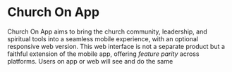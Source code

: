 # Church On App
Church On App aims to bring the church community, leadership, and spiritual tools into a seamless mobile experience, with an optional responsive web version. This web interface is not a separate product but a faithful extension of the mobile app, offering *feature parity* across platforms. Users on app or web will see and do the same 
